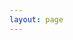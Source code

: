 ```yaml
---
layout: page
---
```


<script setup>
import HomePage from './components/HomePage.vue'
</script>

<HomePage />
